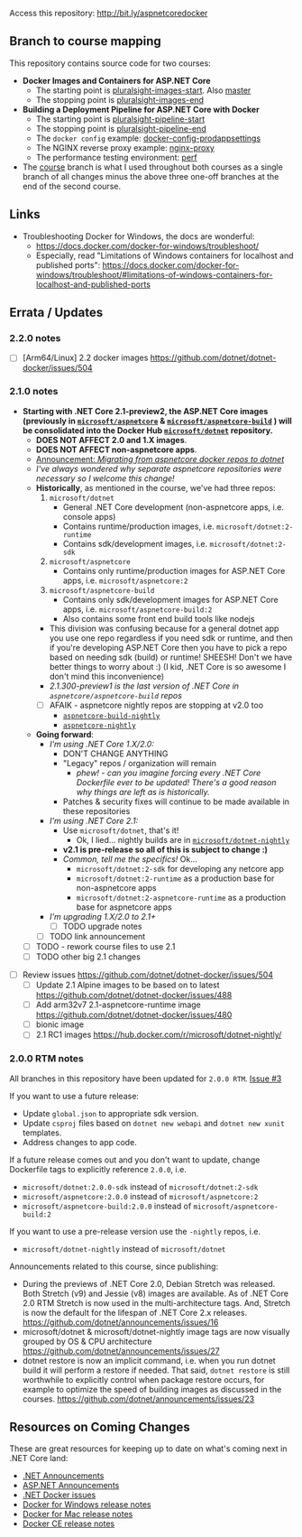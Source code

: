  Access this repository: http://bit.ly/aspnetcoredocker

## Branch to course mapping

This repository contains source code for two courses:
- **Docker Images and Containers for ASP.NET Core**
    - The starting point is [pluralsight-images-start](https://github.com/g0t4/aspnetcore-generator-api/tree/pluralsight-images-start). Also [master](https://github.com/g0t4/aspnetcore-generator-api/)
    - The stopping point is [pluralsight-images-end](https://github.com/g0t4/aspnetcore-generator-api/tree/pluralsight-images-end)
- **Building a Deployment Pipeline for ASP.NET Core with Docker**
    - The starting point is [pluralsight-pipeline-start](https://github.com/g0t4/aspnetcore-generator-api/tree/pluralsight-pipeline-start)
    - The stopping point is [pluralsight-pipeline-end](https://github.com/g0t4/aspnetcore-generator-api/tree/pluralsight-pipeline-end)
    - The `docker config` example: [docker-config-prodappsettings](https://github.com/g0t4/aspnetcore-generator-api/tree/docker-config-prodappsettings)
    - The NGINX reverse proxy example: [nginx-proxy](https://github.com/g0t4/aspnetcore-generator-api/tree/nginx-proxy)
    - The performance testing environment: [perf](https://github.com/g0t4/aspnetcore-generator-api/tree/perf)
- The [course](https://github.com/g0t4/aspnetcore-generator-api/tree/course) branch is what I used throughout both courses as a single branch of all changes minus the above three one-off branches at the end of the second course.

## Links

- Troubleshooting Docker for Windows, the docs are wonderful: 
    - https://docs.docker.com/docker-for-windows/troubleshoot/ 
    - Especially, read "Limitations of Windows containers for localhost and published ports": https://docs.docker.com/docker-for-windows/troubleshoot/#limitations-of-windows-containers-for-localhost-and-published-ports

## Errata / Updates 

### 2.2.0 notes

- [ ] [Arm64/Linux] 2.2 docker images https://github.com/dotnet/dotnet-docker/issues/504

### 2.1.0 notes

- **Starting with .NET Core 2.1-preview2, the ASP.NET Core images (previously in  [`microsoft/aspnetcore`](https://hub.docker.com/r/microsoft/aspnetcore) & [`microsoft/aspnetcore-build`](https://hub.docker.com/r/microsoft/aspnetcore-build) ) will be consolidated into the Docker Hub [`microsoft/dotnet`](https://hub.docker.com/r/microsoft/dotnet/) repository.** 
    - **DOES NOT AFFECT 2.0 and 1.X images**.
    - **DOES NOT AFFECT non-aspnetcore apps**.
    - [Announcement: _Migrating from aspnetcore docker repos to dotnet_](https://github.com/aspnet/Announcements/issues/298)
    - *I've always wondered why separate aspnetcore repositories were necessary so I welcome this change!*
    - **Historically**, as mentioned in the course, we've had three repos:
        1. `microsoft/dotnet` 
            - General .NET Core development (non-aspnetcore apps, i.e. console apps)
            - Contains runtime/production images, i.e. `microsoft/dotnet:2-runtime`
            - Contains sdk/development images, i.e. `microsoft/dotnet:2-sdk`
        2. `microsoft/aspnetcore` 
            - Contains only runtime/production images for ASP.NET Core apps, i.e. `microsoft/aspnetcore:2`
        3. `microsoft/aspnetcore-build`
            - Contains only sdk/development images for ASP.NET Core apps, i.e. `microsoft/aspnetcore-build:2`
            - Also contains some front end build tools like nodejs
        - This division was confusing because for a general dotnet app you use one repo regardless if you need sdk or runtime, and then if you're developing ASP.NET Core then you have to pick a repo based on needing sdk (build) or runtime! SHEESH! Don't we have better things to worry about :) (I kid, .NET Core is so awesome I don't mind this inconvenience)
        - _2.1.300-preview1 is the last version of .NET Core in `aspnetcore/aspnetcore-build` repos_
        - [ ] AFAIK - aspnetcore nightly repos are stopping at v2.0 too
            - [`aspnetcore-build-nightly`](https://hub.docker.com/r/microsoft/aspnetcore-build-nightly/)
            - [`aspnetcore-nightly`](https://hub.docker.com/r/microsoft/aspnetcore-nightly/)
    - **Going forward**:
        - *I'm using .NET Core 1.X/2.0:*
            - DON'T CHANGE ANYTHING
            - "Legacy" repos / organization will remain
                - *phew! - can you imagine forcing every .NET Core Dockerfile ever to be updated! There's a good reason why things are left as is historically.*
            - Patches & security fixes will continue to be made available in these repositories
        - *I'm using .NET Core 2.1:*
            - Use `microsoft/dotnet`, that's it!
                - Ok, I lied... nightly builds are in [`microsoft/dotnet-nightly`](https://hub.docker.com/r/microsoft/dotnet-nightly)
            - **v2.1 is pre-release so all of this is subject to change :)**
            - *Common, tell me the specifics!* Ok...
                - `microsoft/dotnet:2-sdk` for developing any netcore app
                - `microsoft/dotnet:2-runtime` as a production base for non-aspnetcore apps
                - `microsoft/dotnet:2-aspnetcore-runtime` as a production base for aspnetcore apps
        - *I'm upgrading 1.X/2.0 to 2.1+*
            - [ ] TODO upgrade notes
        - [ ] TODO link announcement
    - [ ] TODO - rework course files to use 2.1
    - [ ] TODO other big 2.1 changes
- [ ] Review issues https://github.com/dotnet/dotnet-docker/issues/504
    - [ ] Update 2.1 Alpine images to be based on to latest https://github.com/dotnet/dotnet-docker/issues/488 
    - [ ] Add arm32v7 2.1-aspnetcore-runtime image https://github.com/dotnet/dotnet-docker/issues/480 
    - [ ] bionic image
    - [ ] 2.1 RC1 images https://hub.docker.com/r/microsoft/dotnet-nightly/

### 2.0.0 RTM notes

All branches in this repository have been updated for `2.0.0 RTM`. [Issue #3](https://github.com/g0t4/aspnetcore-generator-api/issues/3)

If you want to use a future release:
- Update `global.json` to appropriate sdk version.
- Update `csproj` files based on `dotnet new webapi` and `dotnet new xunit` templates.
- Address changes to app code. 

If a future release comes out and you don't want to update, change Dockerfile tags to explicitly reference `2.0.0`, i.e.
- `microsoft/dotnet:2.0.0-sdk` instead of `microsoft/dotnet:2-sdk`
- `microsoft/aspnetcore:2.0.0` instead of `microsoft/aspnetcore:2`
- `microsoft/aspnetcore-build:2.0.0` instead of `microsoft/aspnetcore-build:2`

If you want to use a pre-release version use the `-nightly` repos, i.e. 
- `microsoft/dotnet-nightly` instead of `microsoft/dotnet`

Announcements related to this course, since publishing: 
- During the previews of .NET Core 2.0, Debian Stretch was released. Both Stretch (v9) and Jessie (v8) images are available. As of .NET Core 2.0 RTM Stretch is now used in the multi-architecture tags. And, Stretch is now the default for the lifespan of .NET Core 2.x releases. https://github.com/dotnet/announcements/issues/16
- microsoft/dotnet & microsoft/dotnet-nightly image tags are now visually grouped by OS & CPU architecture https://github.com/dotnet/announcements/issues/27
- dotnet restore is now an implicit command, i.e. when you run dotnet build it will perform a restore if needed. That said, `dotnet restore` is still worthwhile to explicitly control when package restore occurs, for example to optimize the speed of building images as discussed in the courses. https://github.com/dotnet/announcements/issues/23

## Resources on Coming Changes

These are great resources for keeping up to date on what's coming next in .NET Core land:

- [.NET Announcements](https://github.com/dotnet/Announcements/issues)
- [ASP.NET Announcements](https://github.com/aspnet/Announcements/issues)
- [.NET Docker issues](https://github.com/dotnet/dotnet-docker/issues)
- [Docker for Windows release notes](https://docs.docker.com/docker-for-windows/edge-release-notes/)
- [Docker for Mac release notes](https://docs.docker.com/docker-for-mac/edge-release-notes/)
- [Docker CE release notes](https://docs.docker.com/release-notes/docker-ce/)
